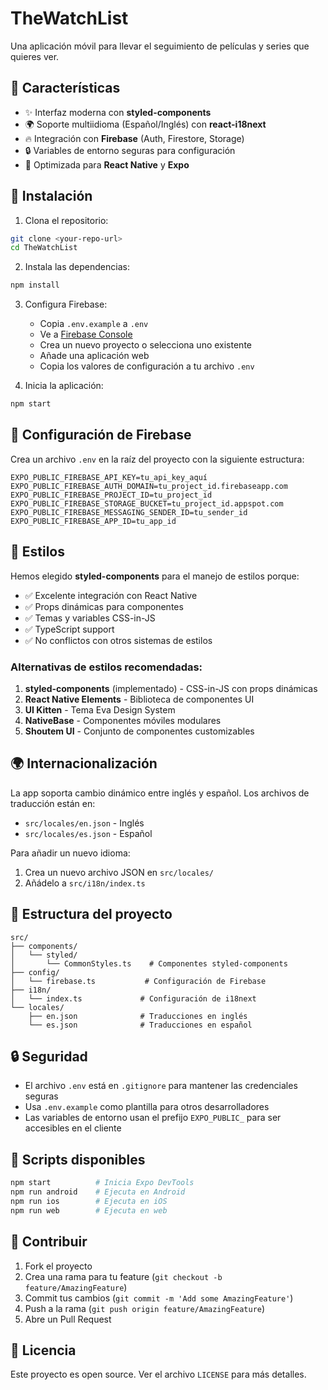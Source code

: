 # TheWatchList

Una aplicación móvil para llevar el seguimiento de películas y series que quieres ver.

## 🌟 Características

- ✨ Interfaz moderna con **styled-components**
- 🌍 Soporte multiidioma (Español/Inglés) con **react-i18next**
- 🔥 Integración con **Firebase** (Auth, Firestore, Storage)
- 🔒 Variables de entorno seguras para configuración
- 📱 Optimizada para **React Native** y **Expo**

## 🚀 Instalación

1. Clona el repositorio:
```bash
git clone <your-repo-url>
cd TheWatchList
```

2. Instala las dependencias:
```bash
npm install
```

3. Configura Firebase:
   - Copia `.env.example` a `.env`
   - Ve a [Firebase Console](https://console.firebase.google.com/)
   - Crea un nuevo proyecto o selecciona uno existente
   - Añade una aplicación web
   - Copia los valores de configuración a tu archivo `.env`

4. Inicia la aplicación:
```bash
npm start
```

## 🔧 Configuración de Firebase

Crea un archivo `.env` en la raíz del proyecto con la siguiente estructura:

```env
EXPO_PUBLIC_FIREBASE_API_KEY=tu_api_key_aquí
EXPO_PUBLIC_FIREBASE_AUTH_DOMAIN=tu_project_id.firebaseapp.com
EXPO_PUBLIC_FIREBASE_PROJECT_ID=tu_project_id
EXPO_PUBLIC_FIREBASE_STORAGE_BUCKET=tu_project_id.appspot.com
EXPO_PUBLIC_FIREBASE_MESSAGING_SENDER_ID=tu_sender_id
EXPO_PUBLIC_FIREBASE_APP_ID=tu_app_id
```

## 🎨 Estilos

Hemos elegido **styled-components** para el manejo de estilos porque:

- ✅ Excelente integración con React Native
- ✅ Props dinámicas para componentes
- ✅ Temas y variables CSS-in-JS
- ✅ TypeScript support
- ✅ No conflictos con otros sistemas de estilos

### Alternativas de estilos recomendadas:

1. **styled-components** (implementado) - CSS-in-JS con props dinámicas
2. **React Native Elements** - Biblioteca de componentes UI
3. **UI Kitten** - Tema Eva Design System
4. **NativeBase** - Componentes móviles modulares
5. **Shoutem UI** - Conjunto de componentes customizables

## 🌍 Internacionalización

La app soporta cambio dinámico entre inglés y español. Los archivos de traducción están en:
- `src/locales/en.json` - Inglés
- `src/locales/es.json` - Español

Para añadir un nuevo idioma:
1. Crea un nuevo archivo JSON en `src/locales/`
2. Añádelo a `src/i18n/index.ts`

## 📁 Estructura del proyecto

```
src/
├── components/
│   └── styled/
│       └── CommonStyles.ts    # Componentes styled-components
├── config/
│   └── firebase.ts           # Configuración de Firebase
├── i18n/
│   └── index.ts             # Configuración de i18next
└── locales/
    ├── en.json              # Traducciones en inglés
    └── es.json              # Traducciones en español
```

## 🔒 Seguridad

- El archivo `.env` está en `.gitignore` para mantener las credenciales seguras
- Usa `.env.example` como plantilla para otros desarrolladores
- Las variables de entorno usan el prefijo `EXPO_PUBLIC_` para ser accesibles en el cliente

## 📱 Scripts disponibles

```bash
npm start          # Inicia Expo DevTools
npm run android    # Ejecuta en Android
npm run ios        # Ejecuta en iOS
npm run web        # Ejecuta en web
```

## 🤝 Contribuir

1. Fork el proyecto
2. Crea una rama para tu feature (`git checkout -b feature/AmazingFeature`)
3. Commit tus cambios (`git commit -m 'Add some AmazingFeature'`)
4. Push a la rama (`git push origin feature/AmazingFeature`)
5. Abre un Pull Request

## 📄 Licencia

Este proyecto es open source. Ver el archivo `LICENSE` para más detalles.
